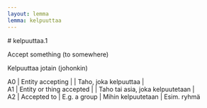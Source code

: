 ```yaml
---
layout: lemma
lemma: kelpuuttaa
---
```


<div class="sense">
# <span class="sensename">kelpuuttaa.1</span>

<span class="description">Accept something (to somewhere)</span>

<span class="description">Kelpuuttaa jotain (johonkin)</span>

A0 | Entity accepting |   | Taho, joka kelpuuttaa |  
A1 | Entity or thing accepted |   | Taho tai asia, joka kelpuutetaan |  
A2 | Accepted to | E.g. a group | Mihin kelpuutetaan | Esim. ryhmä

</div>

